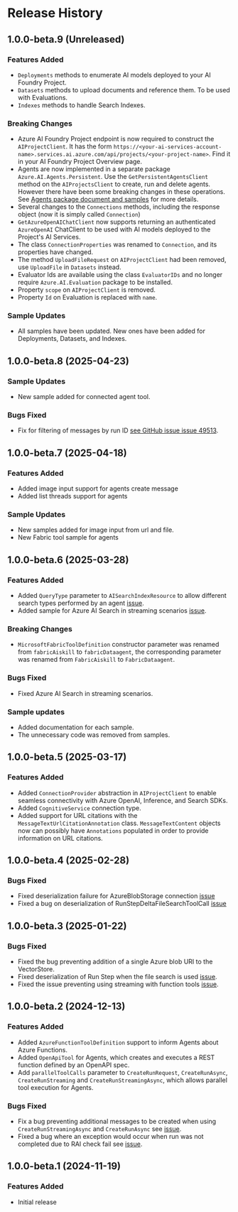 # Release History

## 1.0.0-beta.9 (Unreleased)

### Features Added
* `Deployments` methods to enumerate AI models deployed to your AI Foundry Project.
* `Datasets` methods to upload documents and reference them. To be used with Evaluations.
* `Indexes` methods to handle Search Indexes.

### Breaking Changes
* Azure AI Foundry Project endpoint is now required to construct the `AIProjectClient`. It has the form
`https://<your-ai-services-account-name>.services.ai.azure.com/api/projects/<your-project-name>`. Find it in your AI Foundry Project Overview page. 
* Agents are now implemented in a separate package `Azure.AI.Agents.Persistent`. Use the `GetPersistentAgentsClient` method on the
`AIProjectsClient` to create, run and delete agents. However there have been some breaking changes in these operations. See [Agents package document and samples](https://github.com/Azure/azure-sdk-for-net/tree/main/sdk/ai/Azure.AI.Agents.Persistent) for more details.
* Several changes to the `Connections` methods, including the response object (now it is simply called `Connection`)
* `GetAzureOpenAIChatClient` now supports returning an authenticated `AzureOpenAI` ChatClient to be used with
AI models deployed to the Project's AI Services. 
* The class `ConnectionProperties` was renamed to `Connection`, and its properties have changed.
* The method `UploadFileRequest` on `AIProjectClient` had been removed, use `UploadFile` in `Datasets` instead.
* Evaluator Ids are available using the class `EvaluatorIDs` and no longer require `Azure.AI.Evaluation` package to be installed.
* Property `scope` on `AIProjectClient` is removed.
* Property `Id` on Evaluation is replaced with `name`.

### Sample Updates
* All samples have been updated. New ones have been added for Deployments, Datasets, and Indexes.

## 1.0.0-beta.8 (2025-04-23)

### Sample Updates
* New sample added for connected agent tool.

### Bugs Fixed
* Fix for filtering of messages by run ID [see GitHub issue issue 49513](https://github.com/Azure/azure-sdk-for-net/issues/49513).

## 1.0.0-beta.7 (2025-04-18)

### Features Added
* Added image input support for agents create message
* Added list threads support for agents

### Sample Updates
* New samples added for image input from url and file.
* New Fabric tool sample for agents

## 1.0.0-beta.6 (2025-03-28)

### Features Added
* Added `QueryType` parameter to `AISearchIndexResource` to allow different search types performed by an agent [issue](https://github.com/Azure/azure-sdk-for-net/issues/49069).
* Added sample for Azure AI Search in streaming scenarios [issue](https://github.com/Azure/azure-sdk-for-net/issues/49069).

### Breaking Changes
* `MicrosoftFabricToolDefinition` constructor parameter was renamed from `fabricAiskill` to `fabricDataagent`, the corresponding parameter was renamed from `FabricAiskill` to `FabricDataagent`.

### Bugs Fixed
* Fixed Azure AI Search in streaming scenarios.

### Sample updates
* Added documentation for each sample.
* The unnecessary code was removed from samples.

## 1.0.0-beta.5 (2025-03-17)

### Features Added

* Added `ConnectionProvider` abstraction in `AIProjectClient` to enable seamless connectivity with Azure OpenAI, Inference, and Search SDKs.
* Added `CognitiveService` connection type.
* Added support for URL citations with the `MessageTextUrlCitationAnnotation` class. `MessageTextContent` objects now can possibly have `Annotations` populated in order to provide information on URL citations.

## 1.0.0-beta.4 (2025-02-28)

### Bugs Fixed

* Fixed deserialization failure for AzureBlobStorage connection [issue](https://github.com/Azure/azure-sdk-for-net/issues/47874)
* Fixed a bug on deserialization of RunStepDeltaFileSearchToolCall [issue](https://github.com/Azure/azure-sdk-for-net/issues/48333)

## 1.0.0-beta.3 (2025-01-22)

### Bugs Fixed

* Fixed the bug preventing addition of a single Azure blob URI to the VectorStore.
* Fixed deserialization of Run Step when the file search is used [issue](https://github.com/Azure/azure-sdk-for-net/issues/47836).
* Fixed the issue preventing using streaming with function tools [issue](https://github.com/Azure/azure-sdk-for-net/issues/47797).

## 1.0.0-beta.2 (2024-12-13)

### Features Added

* Added `AzureFunctionToolDefinition` support to inform Agents about Azure Functions.
* Added `OpenApiTool` for Agents, which creates and executes a REST function defined by an OpenAPI spec.
* Add `parallelToolCalls` parameter to `CreateRunRequest`, `CreateRunAsync`, `CreateRunStreaming` and `CreateRunStreamingAsync`,  which allows parallel tool execution for Agents.

### Bugs Fixed

* Fix a bug preventing additional messages to be created when using `CreateRunStreamingAsync` and `CreateRunAsync` see [issue](https://github.com/Azure/azure-sdk-for-net/issues/47244).
* Fixed a bug where an exception would occur when run was not completed due to RAI check fail see [issue](https://github.com/Azure/azure-sdk-for-net/issues/47243).

## 1.0.0-beta.1 (2024-11-19)

### Features Added
- Initial release
